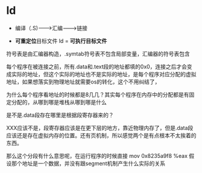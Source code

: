# ld
- 编译（.S)--->汇编--->链接

- **可重定位**目标文件 ld = **可执行目标文件**

符号表是由汇编器构造，.symtab符号表不包含局部变量，汇编器的符号表包含


每个程序在被连接之前，所有.data和.text段的地址都填的0x0，连接之后才会变成实际的地址，但这个实际的地址也不是实际的地址，是每个程序对应分配的虚拟地址，如果想落实到物理地址就需要os的转化，这个不用纠结了，

为什么每个程序看地址的时候都是8几几？其实每个程序在内存中的分配都是有固定分配的，从哪到哪是堆栈从哪到哪是什么

是不是.data段存在哪里是根据段寄存器来的？

XXX应该不是，段寄存器应该是在更下层的地方，靠近物理内存了，但是.data段应该还是存在虚拟内存的位置。还有页机制，所以感觉两个是有点根本不太挨着的东西。

那么这个分段有什么意思呢，在运行程序的时候直接
mov 0x8235a9f8 %eax 假设那个地址是一个数据，并没有跟segment机制产生什么实际的关系

    

